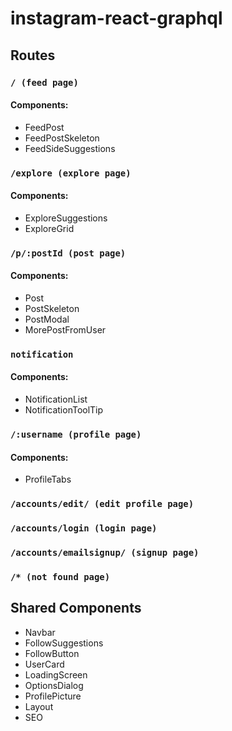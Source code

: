 # instagram-react-graphql

## Routes

### `/ (feed page)`

#### Components:

- FeedPost
- FeedPostSkeleton
- FeedSideSuggestions

### `/explore (explore page)`

#### Components:

- ExploreSuggestions
- ExploreGrid

### `/p/:postId (post page)`

#### Components:
- Post
- PostSkeleton
- PostModal
- MorePostFromUser

### `notification`

#### Components:
- NotificationList
- NotificationToolTip


### `/:username (profile page)`

#### Components:
- ProfileTabs

### `/accounts/edit/ (edit profile page)`


### `/accounts/login (login page)`


### `/accounts/emailsignup/ (signup page)`


### `/* (not found page)`



## Shared Components

- Navbar
- FollowSuggestions
- FollowButton
- UserCard
- LoadingScreen
- OptionsDialog
- ProfilePicture
- Layout
- SEO
